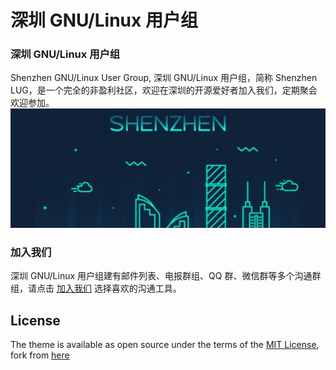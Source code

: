# 深圳 GNU/Linux 用户组


### 深圳 GNU/Linux 用户组
Shenzhen GNU/Linux User Group, 深圳 GNU/Linux 用户组，简称 Shenzhen LUG，是一个完全的非盈利社区，欢迎在深圳的开源爱好者加入我们，定期聚会欢迎参加。      
![](./assets/shenzhen-lug-600.jpg)

### 加入我们
深圳 GNU/Linux 用户组建有邮件列表、电报群组、QQ 群、微信群等多个沟通群组，请点击 [加入我们](./join/) 选择喜欢的沟通工具。


## License

The theme is available as open source under the terms of the [MIT License](https://opensource.org/licenses/MIT), fork from  [here](https://github.com/b2a3e8/jekyll-theme-console)
